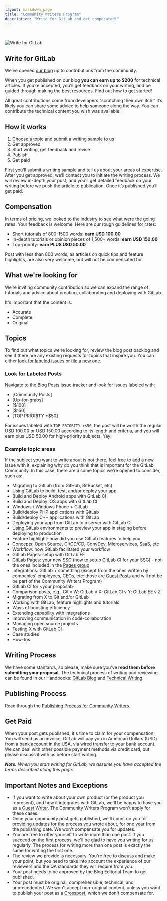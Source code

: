 ```yaml
---
layout: markdown_page
title: "Community Writers Program"
description: "Write for GitLab and get compesated!"
---
```


<br>

![Write for GitLab](/images/community/computers-table-banner.jpg)

## Write for GitLab

We’ve opened [our blog] up to contributions from the community.

When you get published on our blog **you can earn up to $200** for technical articles. If you’re accepted, you’ll get feedback on your writing, and be guided through making the best resources. Find out how to get started!

All great contributions come from developers “scratching their own itch.” It’s likely you can share some advice to help someone along the way. You can contribute the technical content you wish was available.

## How it works

1.  [Choose a topic](#topics) and submit a writing sample to us
2.  Get approved
3.  Start writing, get feedback and revise
4.  Publish
5.  Get paid

First you’ll submit a writing sample and tell us about your areas of expertise. After you get approved, we’ll contact you to initiate the writing process. We will review in-depth your post, and you’ll get detailed feedback on your writing before we push the article to publication. Once it’s published you’ll get paid.

## Compensation

In terms of pricing, we looked to the industry to see what were the going rates. Your feedback is welcome. Here are our rough guidelines for rates:

- Short tutorials of 800-1500 words: **earn USD 100.00**
- In-depth tutorials or opinion pieces of 1,500+ words: **earn USD 150.00**
- Top-priority: **earn PLUS USD 50.00**

Post with less than 800 words, as articles on quick tips and feature highlights, are also very welcome, but will not be compensated for.

## What we're looking for

We’re inviting community contribution so we can expand the range of tutorials and advice about creating, collaborating and deploying with GitLab.

It's important that the content is:

- Accurate
- Complete
- Original

## Topics

To find out what topics we're looking for, review the blog post backlog and see if there are any existing requests for topics that inspire you. You can either [look for labeled issues](#look-for-labeled-posts) or [file a new one](example-topic-areas).

### Look for Labeled Posts

Navigate to the [Blog Posts issue tracker][topics-issues] and look for issues [labeled](../#labels) with:

- [Community Posts]
- [Up-for-grabs]
- [$100]
- [$150]
- [TOP PRIORITY +$50]

For issues labeled with `TOP PRIORITY +$50`, the post will be worth the regular USD 100.00 or USD 150.00 according to its length and criteria, and you will earn plus USD 50.00 for high-priority subjects. Yay!

### Example topic areas

If the subject you want to write about is not there, feel free to add a new issue with it, explaining why do you think that is important for the GitLab Community.
In this case, there are a some topics we're opened to consider, such as:

- Migrating to GitLab (from GitHub, BitBucket, etc)
- Using GitLab to build, test, and/or deploy your app
- Build and Deploy Android apps with GitLab CI
- Build and Deploy iOS apps with GitLab CI
- Windows / Windows Phone + GitLab
- Build/deploy PHP applications with GitLab
- Build/deploy C++ applications with GitLab
- Deploying your app from GitLab to a server with GitLab CI
- Using GitLab environments to preview your app in staging before deploying to production
- Feature highlight: how did you use GitLab features to help you
- Concepts: Open Source, [CI/CD/CD], [ConvDev], Microservices, SaaS, etc
- Workflow: how GitLab facilitated your workflow
- GitLab Pages: setup with GitLab EE
- GitLab Pages: your new SSG (how to setup GitLab CI for your SSG) - not the ones included in the [Pages group]
- Integrations: GitLab + something (except from the ones written by companies' employees, CEOs, etc: those are [Guest Posts](../#guest-posts) and will not be be part of the Community Writers Program)
- GitLab CI for \<your proposal>
- Comparison posts, e.g., Git v W; GitLab v X; GitLab CI v Y; GitLab EE v Z
- Migrating from X to Git and/or GitLab
- Working with GitLab, feature highlights and tutorials
- Ways of boosting efficiency
- Extending capability with integrations
- Improving communication in code-collaboration
- Managing open source projects
- Testing X with GitLab CI
- Case studies
- How-tos

## Writing Process

We have some stantards, so please, make sure you've **read them before submitting your proposal**. The technical process of writing and reviewing can be found in our Handbooks: [GitLab Blog] and [Technical Writing].

## Publishing Process

Read through the [Publishing Process for Community Writers](#publishing-process-for-community-writers).

## Get Paid

When your post gets published, it's time to claim for your compensation. You will send us an invoice, GitLab will pay you in American Dollars (USD) from a bank account in the USA, via wired transfer to your bank account. We can deal with other possible payment methods via credit card, but please discuss it with us before start writing.

_**Note:** When you start writing for GitLab, we assume you have accepted the terms described along this page._

## Important Notes and Exceptions

- If you want to write about your own product (or the product you represent), and how it integrates with GitLab, we'll be happy to have you as a [Guest Writer](../#guest-posts). The Community Writers Program won't apply for these cases.
- Once your community post gets published, we'll count on you for providing updates for the process you wrote about, for one year from the publishing date. We won't compensate you for updates.
- You are free to offer yourself to write more than one post. If you succeed on the first process, we'll be glad to have you writing for us regularly. The process for writing more than one post is exactly the same for writing the first one.
- The review we provide is necessary. You're free to discuss and make your point, but you need to take into account the experience of our reviewers and the QA standards they will require from you.
- Your post needs to be approved by the Blog Editorial Team to get published.
- Your post must be original, comprehensible, technical, and unprecedented. We won't accept non-original content, unless you want to publish your post as a [Crosspost](../#crossposts), which we don't compensate for.

<!-- identifiers -->

[topics-issues]: https://gitlab.com/gitlab-com/blog-posts/issues?milestone_id=&scope=all&sort=created_desc&state=opened&utf8=%E2%9C%93&assignee_id=0&author_id=&milestone_title=&label_name=&weight=
[our blog]: /blog/
[GitLab Blog]: /handbook/marketing/blog/#publishing-process-for-community-writers
[Technical Writing]: /handbook/marketing/developer-relations/technical-writing/#professional-writing-techniques
[Pages group]: https://gitlab.com/groups/pages
[CI/CD/CD]: /2016/08/05/continuous-integration-delivery-and-deployment-with-gitlab/
[ConvDev]: /2016/09/13/gitlab-master-plan/#convdev
